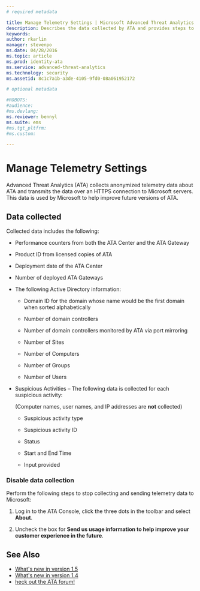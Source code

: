 ```yaml
---
# required metadata

title: Manage Telemetry Settings | Microsoft Advanced Threat Analytics
description: Describes the data collected by ATA and provides steps to turn off data collection.
keywords:
author: rkarlin
manager: stevenpo
ms.date: 04/28/2016
ms.topic: article
ms.prod: identity-ata
ms.service: advanced-threat-analytics
ms.technology: security
ms.assetid: 8c1c7a1b-a3de-4105-9fd0-08a061952172

# optional metadata

#ROBOTS:
#audience:
#ms.devlang:
ms.reviewer: bennyl
ms.suite: ems
#ms.tgt_pltfrm:
#ms.custom:

---
```


# Manage Telemetry Settings
Advanced Threat Analytics (ATA) collects anonymized telemetry data about ATA and transmits the data over an HTTPS connection to Microsoft servers.  This data is used by Microsoft to help improve future versions of ATA.

## Data collected
Collected data includes the following:

-   Performance counters from both the ATA Center    and the ATA Gateway

-   Product ID from licensed copies of ATA

-   Deployment date of the ATA Center

-   Number of deployed ATA Gateways

-   The following Active Directory information:

    -   Domain ID for the domain whose name would be the first domain when sorted alphabetically

    -   Number of domain controllers

    -   Number of domain controllers monitored by ATA via port mirroring

    -   Number of Sites

    -   Number of Computers

    -   Number of Groups

    -   Number of Users

-   Suspicious Activities  – The following data is collected for each suspicious activity:

    (Computer names, user names, and IP addresses are **not** collected)

    -   Suspicious activity type

    -   Suspicious activity ID

    -   Status

    -   Start and End Time

    -   Input provided

### Disable data collection
Perform the following steps to stop collecting and sending telemetry data to Microsoft:

1.  Log in to the ATA Console, click the three dots in the toolbar and select **About**.

2.  Uncheck the box for **Send us usage information to help improve your customer experience in the future**.

## See Also
- [What's new in version 1.5](whats-new-version-1.5.md)
- [What's new in version 1.4](whats-new-version-1.4.md)
- [heck out the ATA forum!](https://social.technet.microsoft.com/Forums/security/en-US/home?forum=mata)
